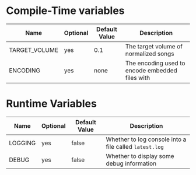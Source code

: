 # Compile-Time variables
| Name          | Optional | Default Value | Description                                      |
|---------------|----------|---------------|--------------------------------------------------|
| TARGET_VOLUME | yes      | 0.1           | The target volume of normalized songs            |
| ENCODING      | yes      | none          | The encoding used to encode embedded files with  |

# Runtime Variables
| Name    | Optional | Default Value | Description                                            |
|---------|----------|---------------|--------------------------------------------------------|
| LOGGING | yes      | false         | Whether to log console into a file called `latest.log` |
| DEBUG   | yes      | false         | Whether to display some debug information              |
